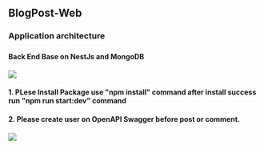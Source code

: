 <h2> BlogPost-Web</h2>

<h3>Application architecture<h3>
  <h4>Back End Base on NestJs and MongoDB</h4>
 <img src="https://github.com/Fiw0202/BlogPost-Web/assets/114389537/fdb52791-eba9-4090-8710-3898422aa0a7">

 <h4>1. PLese Install Package use "npm install" command after install success run "npm run start:dev" command</h4>

 <h4>2. Please create user on OpenAPI Swagger before post or comment.</h4>
  <img src="https://github.com/Fiw0202/BlogPost-Web/assets/114389537/61088a08-8bc3-47a3-b620-eab58afb1705">
